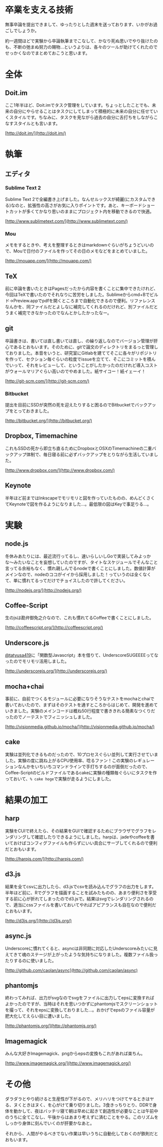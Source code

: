 # 卒業を支える技術

無事卒論を提出できまして、ゆったりとした週末を送っております、いかがお過ごしでしょうか。

約一週間ほどで実験から卒論執筆までこなして、かなり死ぬ思いでやり抜けたのも、不断の弛まぬ努力の賜物...というよりは、各々のツールが助けてくれたのでせっかくなのでまとめておこうと思います。

# 全体

## Doit.im

ここ1年半ほど、Doit.imでタスク管理をしています。ちょっとしたことでも、未来の自分にやらせることはタスクにしてしまって積極的に未来の自分に任せていくスタイルです。ちなみに、タスクを見ながら過去の自分に舌打ちをしながらこなすスタイルとも言います。

[http://doit.im/](http://doit.im/)

# 執筆

## エディタ

### Sublime Text 2

Sublime Text 2で全編書き上げました。なんせルックスが綺麗(にカスタムできる)なのと、拡張性の高さがお気に入りポイントです。あと、キーボードショートカットが多くてかなり思いのままにプロジェクト内を移動できるので快適。

[http://www.sublimetext.com/](http://www.sublimetext.com/)

### Mou

メモをするときや、考えを整理するときはmarkdownぐらいがちょうどいいので、Mouで日付のファイルを作ってその日のメモなどをまとめていました。

[http://mouapp.com/](http://mouapp.com/)

## TeX

前に卒論を書いたときはPagesだったから内容を書くことに集中できたけれど、今回はTeXで書いたのでそれなりに苦労をしました。Sublimeからcmd+Bでビルド->Preview.appでpdfを開くところまで自動化できるので便利。リファレンスなんかを、同ファイルだとよしなに補完してくれるのだけれど、別ファイルだとうまく補完できなかったのでなんとかしたかったなー。

## git

卒論書きは、書いては直し書いては直し、の繰り返しなのでバージョン管理が肝心であるとおもいます。そのために、gitで論文のディレクトリをまるっと管理しておりました。本音をいうと、研究室にGitlabを建ててそこに各々がリポジトリを作って、セクション毎ぐらいの粒度でissueを立てて、そこにコミットを積んでいって、それをレビューして、ということがしたかったのだけれど導入コストがウォールマリアぐらい高いのでやめました。紙サイコー！紙イェーイ！

[http://git-scm.com/](http://git-scm.com/)

### Bitbucket

提出を目前にSSDが突然の死を迎えたりすると困るのでBitbucketでバックアップをとっておきました。

[http://bitbucket.org/](http://bitbucket.org/)

## Dropbox, Timemachine

これもSSDの死から即立ち直るためにDropboxとOSXのTimemachineの二重バックアップ体制で、毎日寝る前に必ずバックアップをとりながら生活していました。

[http://www.dropbox.com/](http://www.dropbox.com/)

## Keynote

半年ほど前まではInkscapeでモリモリと図を作っていたものの、めんどくさくてKeynoteで図を作るようになりました...。最低限の図はKeyで事足りる...。

# 実験

## node.js

冬休みあたりには、最近流行ってるし、速いらしいしGoで実装してみよっかな〜みたいなことを妄想していたのですが、タイトなスケジュールでそんなこと言ってる余裕もなく、慣れ親しんでるnodeで書くことにしました。数値計算がメインなので、nodeのココがイイから採用しました！っていうのは全くなくて、単に慣れてるってだけでチョイスしたので許してください。

[http://nodejs.org/](http://nodejs.org/)

## Coffee-Script

生のjsは勘弁御免之介なので、これも慣れてるCoffeeで書くことにしました。

[http://coffeescript.org/](http://coffeescript.org/)

## Underscore.js

[@tatyusa419](https://twitter.com/tatyusa419)に「関数型Javascript」本を借りて、UnderscoreSUGEEEEってなったのでモリモリ活用しました。

[http://underscorejs.org/](http://underscorejs.org/)

## mocha+chai

事前に、自前でつくるモジュールに必要になりそうなテストをmochaとchaiで書いておいたので、まずはそのテストを通すところからはじめて、開発を進めていきました。実験のメインコードは概ね50行程度で書ききれる簡素なつくりだったのでノーテストでフィニッシュしました。

[http://visionmedia.github.io/mocha/](http://visionmedia.github.io/mocha/)

## cake

実験は並列化できるものだったので、10プロセスぐらい並列して実行させていました。実験の度に跳ね上がるCPU使用率、唸るファン！この実験のレギュレーションなんかをいちいちコマンドラインで手打ちするのが面倒だったので、Coffee-Scriptのビルドファイルであるcakeに実験の種類毎ぐらいにタスクを作っておいて、`% cake hoge`で実験が走るようにしました。

# 結果の加工

## harp

実験をCUIで終えたら、その結果をGUIで確認するためにブラウザでグラフをレンダリングして確認したりできるようにしました。harpは、jadeやcoffeeを書いておけばコンフィグファイルも作らずにいい具合にサーブしてくれるので便利だとおもいます。

[http://harpjs.com/](http://harpjs.com/)

## d3.js

結果を全てcsvに出力したら、d3.jsでcsvを読み込んでグラフの出力をします。半年ほど前に、Rでグラフを描画することを試みたものの、あまり便利さを享受する前に心が折れてしまったのでd3.jsで。結果はsvgでレンダリングされるので、適当にcssファイルを書いておいてやればアピアランスも自在なので便利だとおもいます。

[http://d3js.org/](http://d3js.org/)

## async.js

Underscoreに慣れてくると、asyncは非同期に対応したUnderscoreみたいに見えてきて魂のステージが上がったような気持ちになりました。複数ファイル扱ったりするのに使いました。

[http://github.com/caolan/async](http://github.com/caolan/async)

## phantomjs

終わってみれば、出力がsvgなのでsvgをファイルに出力してepsに変換すればよかったのですが、当時はそれを思いつかずにphantomjsでスクリーンショットを撮って、それをepsに変換しておりました...。おかげでepsのファイル容量が肥大化してえらい目に遭いました。

[http://phantomjs.org/](http://phantomjs.org/)

## Imagemagick

みんな大好きImagemagick、pngからepsの変換もこれがあれば楽ちん。

[http://www.imagemagick.org/](http://www.imagemagick.org/)

# その他

ダラダラとやり続けると生産性が下がるので、メリハリをつけてヤるときはヤる、ヌくときはヌく、を心がけて乗り切りました。3食きっちりとり、DDRで身体を動かして、夜はバッチリ寝て朝は早めに起きて創造性が必要なことは午前中のうちに全てこなし、午後からはあまり考えずに済むことをやる。このリズムをしっかり身体に刻んでいくのが肝要かなあと。

それから、人間がやるべきでない作業は早いうちに自動化しておくのが鉄則だとおもいます。

